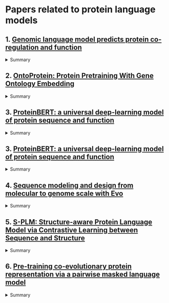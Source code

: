 # Papers related to protein language models

## 1. [Genomic language model predicts protein co-regulation and function](https://www.nature.com/articles/s41467-024-46947-9)
<details>
<summary>Summary</summary>

### Abstract
Deciphering the relationship between a gene and its genomic context is fundamental to understanding and engineering biological systems. Machine learning has shown promise in learning latent relationships underlying the sequence-structure-function paradigm from massive protein sequence datasets. However, to date, limited attempts have been made in extending this continuum to include higher order genomic context information. Evolutionary processes dictate the specificity of genomic contexts in which a gene is found across phylogenetic distances, and these emergent genomic patterns can be leveraged to uncover functional relationships between gene products. Here, we train a genomic language model (gLM) on millions of metagenomic scaffolds to learn the latent functional and regulatory relationships between genes. gLM learns contextualized protein embeddings that capture the genomic context as well as the protein sequence itself, and encode biologically meaningful and functionally relevant information (e.g. enzymatic function, taxonomy). Our analysis of the attention patterns demonstrates that gLM is learning co-regulated functional modules (i.e. operons). Our findings illustrate that gLM’s unsupervised deep learning of the metagenomic corpus is an effective and promising approach to encode functional semantics and regulatory syntax of genes in their genomic contexts and uncover complex relationships between genes in a genomic region.

[Github link](https://github.com/y-hwang/gLM)
</details>

## 2. [OntoProtein: Protein Pretraining With Gene Ontology Embedding](https://arxiv.org/abs/2201.11147)
<details>
<summary>Summary</summary>

### Abstract
Self-supervised protein language models have proved their effectiveness in learning the proteins representations. With the increasing computational power, current protein language models pre-trained with millions of diverse sequences can advance the parameter scale from million-level to billion-level and achieve remarkable improvement. However, those prevailing approaches rarely consider incorporating knowledge graphs (KGs), which can provide rich structured knowledge facts for better protein representations. We argue that informative biology knowledge in KGs can enhance protein representation with external knowledge. In this work, we propose OntoProtein, the first general framework that makes use of structure in GO (Gene Ontology) into protein pre-training models. We construct a novel large-scale knowledge graph that consists of GO and its related proteins, and gene annotation texts or protein sequences describe all nodes in the graph. We propose novel contrastive learning with knowledge-aware negative sampling to jointly optimize the knowledge graph and protein embedding during pre-training. Experimental results show that OntoProtein can surpass state-of-the-art methods with pre-trained protein language models in TAPE benchmark and yield better performance compared with baselines in protein-protein interaction and protein function prediction. Code and datasets are available in this https URL.

[Github link](https://github.com/zjunlp/OntoProtein)
</details>

## 3. [ProteinBERT: a universal deep-learning model of protein sequence and function](https://academic.oup.com/bioinformatics/article/38/8/2102/6502274)
<details>
<summary>Summary</summary>

### Abstract
Self-supervised deep language modeling has shown unprecedented success across natural language tasks, and has recently been repurposed to biological sequences. However, existing models and pretraining methods are designed and optimized for text analysis. We introduce ProteinBERT, a deep language model specifically designed for proteins. Our pretraining scheme combines language modeling with a novel task of Gene Ontology (GO) annotation prediction. We introduce novel architectural elements that make the model highly efficient and flexible to long sequences. The architecture of ProteinBERT consists of both local and global representations, allowing end-to-end processing of these types of inputs and outputs. ProteinBERT obtains near state-of-the-art performance, and sometimes exceeds it, on multiple benchmarks covering diverse protein properties (including protein structure, post-translational modifications and biophysical attributes), despite using a far smaller and faster model than competing deep-learning methods. Overall, ProteinBERT provides an efficient framework for rapidly training protein predictors, even with limited labeled data

[Github link](https://github.com/nadavbra/protein_bert)
</details>

## 3. [ProteinBERT: a universal deep-learning model of protein sequence and function](https://academic.oup.com/bioinformatics/article/38/8/2102/6502274)
<details>
<summary>Summary</summary>

### Abstract
Self-supervised deep language modeling has shown unprecedented success across natural language tasks, and has recently been repurposed to biological sequences. However, existing models and pretraining methods are designed and optimized for text analysis. We introduce ProteinBERT, a deep language model specifically designed for proteins. Our pretraining scheme combines language modeling with a novel task of Gene Ontology (GO) annotation prediction. We introduce novel architectural elements that make the model highly efficient and flexible to long sequences. The architecture of ProteinBERT consists of both local and global representations, allowing end-to-end processing of these types of inputs and outputs. ProteinBERT obtains near state-of-the-art performance, and sometimes exceeds it, on multiple benchmarks covering diverse protein properties (including protein structure, post-translational modifications and biophysical attributes), despite using a far smaller and faster model than competing deep-learning methods. Overall, ProteinBERT provides an efficient framework for rapidly training protein predictors, even with limited labeled data

[Github link](https://github.com/nadavbra/protein_bert)
</details>

## 4. [Sequence modeling and design from molecular to genome scale with Evo](https://www.biorxiv.org/content/10.1101/2024.02.27.582234v2)
<details>
<summary>Summary</summary>

### Abstract
The genome is a sequence that completely encodes the DNA, RNA, and proteins that orchestrate the function of a whole organism. Advances in machine learning combined with massive datasets of whole genomes could enable a biological foundation model that accelerates the mechanistic understanding and generative design of complex molecular interactions. We report Evo, a genomic foundation model that enables prediction and generation tasks from the molecular to genome scale. Using an architecture based on advances in deep signal processing, we scale Evo to 7 billion parameters with a context length of 131 kilobases (kb) at single-nucleotide, byte resolution. Trained on 2.7M prokaryotic and phage genomes, Evo can generalize across the three fundamental modalities of the central dogma of molecular biology to perform zero-shot function prediction that is competitive with, or outperforms, leading domain-specific language models. Evo also excels at multi-element generation tasks, which we demonstrate by generating synthetic CRISPR-Cas molecular complexes and entire transposable systems for the first time. Using information learned over whole genomes, Evo can also predict gene essentiality at nucleotide resolution and can generate coding-rich sequences up to 650 kb in length, orders of magnitude longer than previous methods. Advances in multi-modal and multiscale learning with Evo provides a promising path toward improving our understanding and control of biology across multiple levels of complexity.

[Github link](https://github.com/evo-design/evo)
</details>

## 5. [S-PLM: Structure-aware Protein Language Model via Contrastive Learning between Sequence and Structure](https://www.biorxiv.org/content/10.1101/2023.08.06.552203v2)
<details>
<summary>Summary</summary>

### Abstract
Large protein language models (PLMs) present excellent potential to reshape protein research by encoding the amino acid sequences into mathematical and biological meaningful embeddings. However, the lack of crucial 3D structure information in most PLMs restricts the prediction capacity of PLMs in various applications, especially those heavily depending on 3D structures. To address this issue, we introduce S-PLM, a 3D structure-aware PLM utilizing multi-view contrastive learning to align the sequence and 3D structure of a protein in a coordinate space. S-PLM applies Swin-Transformer on AlphaFold-predicted protein structures to embed the structural information and fuses it into sequence-based embedding from ESM2. Additionally, we provide a library of lightweight tuning tools to adapt S-PLM for diverse protein property prediction tasks. Our results demonstrate S-PLM’s superior performance over sequence-only PLMs, achieving competitiveness in protein function prediction compared to state-of-the-art methods employing both sequence and structure inputs.

[Github link](https://github.com/duolinwang/S-PLM/)
</details>

## 6. [Pre-training co-evolutionary protein representation via a pairwise masked language model](https://arxiv.org/pdf/2110.15527.pdf)
<details>
<summary>Summary</summary>

### Abstract
Understanding protein sequences is vital and urgent for biology, healthcare, and medicine. Labeling approaches are expensive yet time-consuming, while the amount of unlabeled data is increasing quite faster than that of the labeled data due to low-cost, high-throughput sequencing methods. In order to extract knowledge from these unlabeled data, representation learning is of significant value for protein-related tasks and has great potential for helping us learn more about protein functions and structures. The key problem in the protein sequence representation learning is to capture the co-evolutionary information reflected by the inter-residue co-variation in the sequences. Instead of leveraging multiple sequence alignment as is usually done, we propose a novel method to capture this information directly by pre-training via a dedicated language model, i.e., Pairwise Masked Language Model (PMLM). In a conventional masked language model, the masked tokens are modeled by conditioning on the unmasked tokens only, but processed independently to each other. However, our proposed PMLM takes the dependency among masked tokens into consideration, i.e., the probability of a token pair is not equal to the product of the probability of the two tokens. By applying this model, the pre-trained encoder is able to generate a better representation for protein sequences. Our result shows that the proposed method can effectively capture the inter-residue correlations and improves the performance of contact prediction by up to 9% compared to the MLM baseline under the same setting. The proposed model also significantly outperforms the MSA baseline by more than 7% on the TAPE contact prediction benchmark when pre-trained on a subset of the sequence database which the MSA is generated from, revealing the potential of the sequence pre-training method to surpass MSA based methods in general. 

</details>